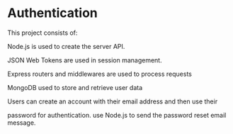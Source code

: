 # Authentication
This project consists of: 

 Node.js is used to create the server API. 
 
 JSON Web Tokens are used in session management. 

 Express routers and middlewares are used to process requests

 MongoDB used to store and retrieve user data
 
 Users can create an account with their email address and then use their 
 
 password for authentication. use Node.js to send the password reset email message.
